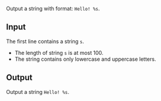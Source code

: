 Output a string with format: `Hello! %s`.

## Input

The first line contains a string `s`.

- The length of string `s` is at most 100.
- The string contains only lowercase and uppercase letters.

## Output

Output a string `Hello! %s`.
